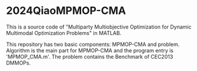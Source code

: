 # 2024QiaoMPMOP-CMA

This is a source code of "Multiparty Multiobjective Optimization for Dynamic Multimodal Optimization Problems" in MATLAB.

This repository has two basic components: MPMOP-CMA and problem. Algorithm is the main part for MPMOP-CMA and the program entry is 'MPMOP_CMA.m'. The problem contains the Benchmark of CEC2013 DMMOPs. 
